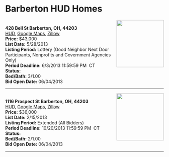 # Barberton HUD Homes

[<img alt="" src="https://www.hudhomestore.com/pages/ImageShow.aspx?Case=412-568503" align="right" style="height:150px;">](http://www.hudhomestore.com/Listing/PropertyDetails.aspx?caseNumber=412-568503)  
**428 Bell St Barberton, OH, 44203**  
[HUD](http://www.hudhomestore.com/Listing/PropertyDetails.aspx?caseNumber=412-568503), [Google Maps](http://maps.google.com/maps?q=428+Bell+St+Barberton%2C+OH%2C+44203), [Zillow](http://www.zillow.com/homes/428+Bell+St+Barberton%2C+OH%2C+44203/)  
**Price:** $43,000  
**List Date:** 5/28/2013  
**Listing Period:** Lottery (Good Neighbor Next Door Participants, Nonprofits and Government Agencies Only)  
**Period Deadline:** 6/3/2013 11:59:59 PM  CT  
**Status:**   
**Bed/Bath:** 3/1.00  
**Bid Open Date:** 06/04/2013

***

[<img alt="" src="https://www.hudhomestore.com/pages/ImageShow.aspx?Case=412-608735" align="right" style="height:150px;">](http://www.hudhomestore.com/Listing/PropertyDetails.aspx?caseNumber=412-608735)  
**1116 Prospect St Barberton, OH, 44203**  
[HUD](http://www.hudhomestore.com/Listing/PropertyDetails.aspx?caseNumber=412-608735), [Google Maps](http://maps.google.com/maps?q=1116+Prospect+St+Barberton%2C+OH%2C+44203), [Zillow](http://www.zillow.com/homes/1116+Prospect+St+Barberton%2C+OH%2C+44203/)  
**Price:** $36,000  
**List Date:** 2/15/2013  
**Listing Period:** Extended (All Bidders)  
**Period Deadline:** 10/20/2013 11:59:59 PM  CT  
**Status:**   
**Bed/Bath:** 2/1.00  
**Bid Open Date:** 06/04/2013

***

